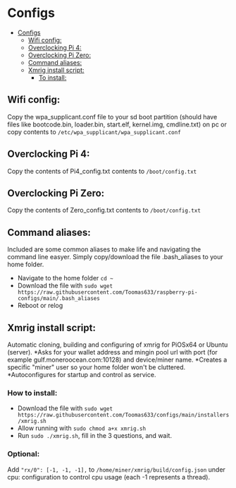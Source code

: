 # Configs

- [Configs](#configs)
  * [Wifi config:](#wifi-config)
  * [Overclocking Pi 4:](#overclocking-pi-4)
  * [Overclocking Pi Zero:](#overclocking-pi-zero)
  * [Command aliases:](#command-aliases)
  * [Xmrig install script:](#xmrig-install-script)
    + [To install:](#to-install)


## Wifi config:
Copy the wpa_supplicant.conf file to your sd boot partition (should have files like bootcode.bin, loader.bin, start.elf, kernel.img, cmdline.txt) on pc or copy contents to `/etc/wpa_supplicant/wpa_supplicant.conf`

## Overclocking Pi 4:
Copy the contents of Pi4_config.txt contents to `/boot/config.txt`

## Overclocking Pi Zero:
Copy the contents of Zero_config.txt contents to `/boot/config.txt`

## Command aliases:
Included are some common aliases to make life and navigating the command line easyer. Simply copy/download the file .bash_aliases to your home folder.
* Navigate to the home folder `cd ~`
* Download the file with `sudo wget https://raw.githubusercontent.com/Toomas633/raspberry-pi-configs/main/.bash_aliases`
* Reboot or relog

## Xmrig install script:
Automatic cloning, building and configuring of xmrig for PiOSx64 or Ubuntu (server).
*Asks for your wallet address and mingin pool url with port (for example gulf.moneroocean.com:10128) and device/miner name.
*Creates a specific "miner" user so your home folder won't be cluttered.
*Autoconfigures for startup and control as service.

### How to install:
* Download the file with `sudo wget https://raw.githubusercontent.com/Toomas633/configs/main/installers/xmrig.sh`
* Allow running with `sudo chmod a+x xmrig.sh`
* Run `sudo ./xmrig.sh`, fill in the 3 questions, and wait.

### Optional:
Add `"rx/0": [-1, -1, -1],` to `/home/miner/xmrig/build/config.json` under cpu: configuration to control cpu usage (each -1 represents a thread).

